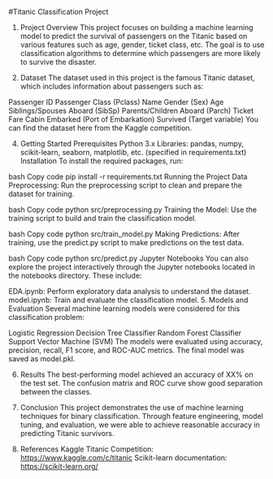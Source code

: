 #Titanic Classification Project

1. Project Overview
This project focuses on building a machine learning model to predict the survival of passengers on the Titanic based on various features such as age, gender, ticket class, etc. The goal is to use classification algorithms to determine which passengers are more likely to survive the disaster.

2. Dataset
The dataset used in this project is the famous Titanic dataset, which includes information about passengers such as:

Passenger ID
Passenger Class (Pclass)
Name
Gender (Sex)
Age
Siblings/Spouses Aboard (SibSp)
Parents/Children Aboard (Parch)
Ticket
Fare
Cabin
Embarked (Port of Embarkation)
Survived (Target variable)
You can find the dataset here from the Kaggle competition.


4. Getting Started
Prerequisites
Python 3.x
Libraries: pandas, numpy, scikit-learn, seaborn, matplotlib, etc. (specified in requirements.txt)
Installation
To install the required packages, run:

bash
Copy code
pip install -r requirements.txt
Running the Project
Data Preprocessing: Run the preprocessing script to clean and prepare the dataset for training.

bash
Copy code
python src/preprocessing.py
Training the Model: Use the training script to build and train the classification model.

bash
Copy code
python src/train_model.py
Making Predictions: After training, use the predict.py script to make predictions on the test data.

bash
Copy code
python src/predict.py
Jupyter Notebooks
You can also explore the project interactively through the Jupyter notebooks located in the notebooks directory. These include:

EDA.ipynb: Perform exploratory data analysis to understand the dataset.
model.ipynb: Train and evaluate the classification model.
5. Models and Evaluation
Several machine learning models were considered for this classification problem:

Logistic Regression
Decision Tree Classifier
Random Forest Classifier
Support Vector Machine (SVM)
The models were evaluated using accuracy, precision, recall, F1 score, and ROC-AUC metrics. The final model was saved as model.pkl.

6. Results
The best-performing model achieved an accuracy of XX% on the test set.
The confusion matrix and ROC curve show good separation between the classes.
7. Conclusion
This project demonstrates the use of machine learning techniques for binary classification. Through feature engineering, model tuning, and evaluation, we were able to achieve reasonable accuracy in predicting Titanic survivors.

8. References
Kaggle Titanic Competition: https://www.kaggle.com/c/titanic
Scikit-learn documentation: https://scikit-learn.org/

